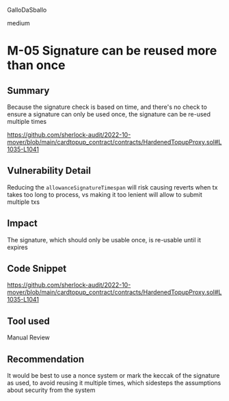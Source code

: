 GalloDaSballo

medium

# M-05 Signature can be reused more than once

## Summary

Because the signature check is based on time, and there's no check to ensure a signature can only be used once, the signature can be re-used multiple times

https://github.com/sherlock-audit/2022-10-mover/blob/main/cardtopup_contract/contracts/HardenedTopupProxy.sol#L1035-L1041

## Vulnerability Detail

Reducing the `allowanceSignatureTimespan` will risk causing reverts when tx takes too long to process, vs making it too lenient will allow to submit multiple txs

## Impact

The signature, which should only be usable once, is re-usable until it expires

## Code Snippet

https://github.com/sherlock-audit/2022-10-mover/blob/main/cardtopup_contract/contracts/HardenedTopupProxy.sol#L1035-L1041

## Tool used

Manual Review

## Recommendation


It would be best to use a nonce system or mark the keccak of the signature as used, to avoid reusing it multiple times, which sidesteps the assumptions about security from the system
